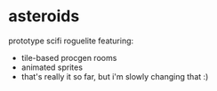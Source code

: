 # asteroids
 prototype scifi roguelite featuring:
 
   *  tile-based procgen rooms
   *  animated sprites
   *  that's really it so far, but i'm slowly changing that :)
